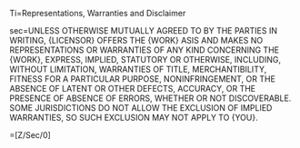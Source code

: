 Ti=Representations, Warranties and Disclaimer

sec=<span style="text-transform: uppercase">Unless otherwise mutually agreed to by the parties in writing, {Licensor} offers the {Work} asis and makes no representations or warranties of any kind concerning the {Work}, express, implied, statutory or otherwise, including, without limitation, warranties of title, merchantibility, fitness for a particular purpose, noninfringement, or the absence of latent or other defects, accuracy, or the presence of absence of errors, whether or not discoverable. Some jurisdictions do not allow the exclusion of implied warranties, so such exclusion may not apply to {You}. </span>

=[Z/Sec/0]
